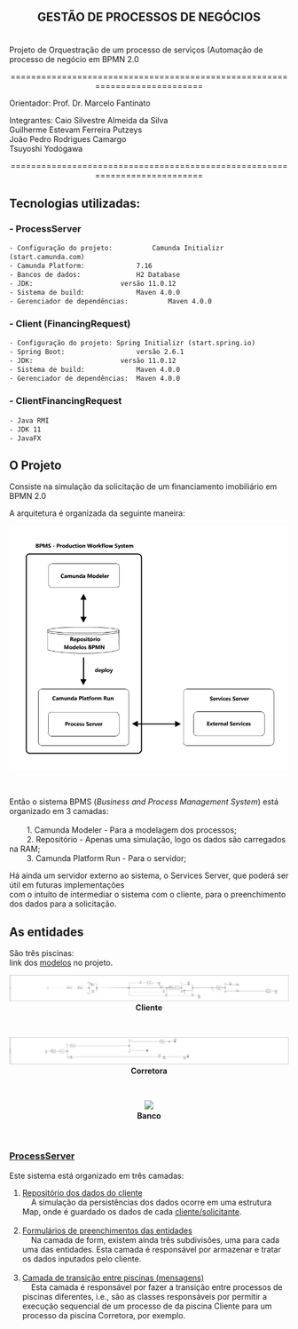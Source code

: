
## <p align="center">GESTÃO DE PROCESSOS DE NEGÓCIOS</p>

</br>Projeto de Orquestração de um processo de serviços (Automação de processo de negócio em BPMN 2.0

<p align="center">===========================================================================</p>

Orientador:
Prof. Dr. Marcelo Fantinato

Integrantes:
Caio Silvestre Almeida da Silva</br>
Guilherme Estevam Ferreira Putzeys</br>
João Pedro Rodrigues Camargo</br>
Tsuyoshi Yodogawa</br>

<p align="center">===========================================================================</p>

## Tecnologias utilizadas:

### - ProcessServer

	- Configuração do projeto:			Camunda Initializr (start.camunda.com)
	- Camunda Platform:				7.16
	- Bancos de dados:				H2 Database
	- JDK:						versão 11.0.12
	- Sistema de build:				Maven 4.0.0
	- Gerenciador de dependências:			Maven 4.0.0

### - Client (FinancingRequest)

	- Configuração do projeto: Spring Initializr (start.spring.io)
	- Spring Boot:					versão 2.6.1
	- JDK:						versão 11.0.12
	- Sistema de build:				Maven 4.0.0
	- Gerenciador de dependências:	Maven 4.0.0


### - ClientFinancingRequest

	- Java RMI
	- JDK 11
	- JavaFX


## O Projeto

Consiste na simulação da solicitação de um financiamento imobiliário em BPMN 2.0

A arquitetura é organizada da seguinte maneira:
</br>

<p align="center"><img src="https://github.com/TsuHub/Financiamento-Imobiliario/blob/main/System%20Architecture/Architecture%20BPMS.png"></p>

</br>

Então o sistema BPMS (<i>Business and Process Management System</i>) está organizado em 3 camadas:</br>
</br>
&nbsp;&nbsp;&nbsp;&nbsp;&nbsp;&nbsp;&nbsp;&nbsp;1. Camunda Modeler - Para a modelagem dos processos;</br>
&nbsp;&nbsp;&nbsp;&nbsp;&nbsp;&nbsp;&nbsp;&nbsp;2. Repositório - Apenas uma simulação, logo os dados são carregados na RAM;</br>
&nbsp;&nbsp;&nbsp;&nbsp;&nbsp;&nbsp;&nbsp;&nbsp;3. Camunda Platform Run - Para o servidor;</br>
	
Há ainda um servidor externo ao sistema, o Services Server, que poderá ser útil em futuras implementações</br>
com o intuito de intermediar o sistema com o cliente, para o preenchimento dos dados para a solicitação.</br>

## As entidades

São três piscinas:</br>
link dos <a href="https://github.com/TsuHub/Financiamento-Imobiliario/tree/main/ProcessServer/src/main/resources">modelos</a> no projeto.
</br>

<p align="center">
	<img src="https://github.com/TsuHub/Financiamento-Imobiliario/blob/main/System%20Architecture/Pools/Cliente.png"></br>
	<b>Cliente</b>
</p>
</br>
<p align="center">
	<img src="https://github.com/TsuHub/Financiamento-Imobiliario/blob/main/System%20Architecture/Pools/Corretora.png"></br>
	<b>Corretora</b>
</p>
</br>
<p align="center">
	<img src="https://github.com/TsuHub/Financiamento-Imobiliario/blob/main/System%20Architecture/Pools/Banco.png"></br>
	<b>Banco</b>
</p>
</br>


### <a href="https://github.com/TsuHub/Financiamento-Imobiliario/tree/main/ProcessServer">ProcessServer</a>

Este sistema está organizado em três camadas:</br>
1. <a href="https://github.com/TsuHub/Financiamento-Imobiliario/tree/main/ProcessServer/src/main/java/com/gpn/workflow/client_repository">Repositório dos dados do cliente</a></br>
&nbsp;&nbsp;&nbsp;&nbsp;A simulação da persistências dos dados ocorre em uma estrutura Map, onde é guardado os dados de cada <a href="https://github.com/TsuHub/Financiamento-Imobiliario/blob/main/ProcessServer/src/main/java/com/gpn/workflow/form/client/ClientData.java">cliente/solicitante</a>.</br></br>
2. <a href="https://github.com/TsuHub/Financiamento-Imobiliario/tree/main/ProcessServer/src/main/java/com/gpn/workflow/form">Formulários de preenchimentos das entidades</a></br>
&nbsp;&nbsp;&nbsp;&nbsp;Na camada de form, existem ainda três subdivisões, uma para cada uma das entidades. Esta camada é responsável por armazenar e tratar os dados inputados pelo cliente.</br></br>
3. <a href="https://github.com/TsuHub/Financiamento-Imobiliario/tree/main/ProcessServer/src/main/java/com/gpn/workflow/messages">Camada de transição entre piscinas (mensagens)</a></br>
&nbsp;&nbsp;&nbsp;&nbsp;Esta camada é responsável por fazer a transição entre processos de piscinas diferentes, i.e., são as classes responsáveis por permitir a execução sequencial de um processo de da piscina Cliente para um processo da piscina Corretora, por exemplo.
</br></br>
